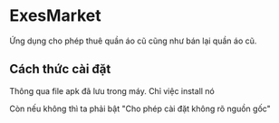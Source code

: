 # ExesMarket

Ứng dụng cho phép thuê quần áo cũ cũng như bán lại quần áo cũ.

## Cách thức cài đặt

Thông qua file apk đã lưu trong máy. Chỉ việc install nó

Còn nếu không thì ta phải bật "Cho phép cài đặt không rõ nguồn gốc"
